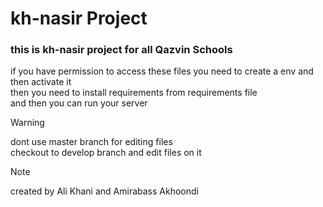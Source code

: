 # kh-nasir Project

### this is kh-nasir project for all Qazvin Schools ###

if you have permission to access these files you need to create a env and then activate it<br/>
then you need to install requirements from requirements file <br/>
and then you can run your server<br/>

> [!WARNING]
> dont use master branch for editing files <br/>
checkout to develop branch and edit files on it

> [!NOTE]
> created by Ali Khani and Amirabass Akhoondi